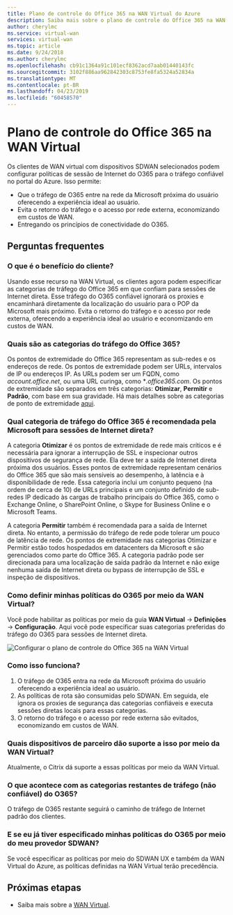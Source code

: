 ```yaml
---
title: Plano de controle do Office 365 na WAN Virtual do Azure
description: Saiba mais sobre o plano de controle do Office 365 na WAN Virtual.
author: cherylmc
ms.service: virtual-wan
services: virtual-wan
ms.topic: article
ms.date: 9/24/2018
ms.author: cherylmc
ms.openlocfilehash: cb91c1364a91c101ecf8362acd7aab01440143fc
ms.sourcegitcommit: 3102f886aa962842303c8753fe8fa5324a52834a
ms.translationtype: MT
ms.contentlocale: pt-BR
ms.lasthandoff: 04/23/2019
ms.locfileid: "60458570"
---
```

# <a name="office-365-control-plane-in-virtual-wan"></a>Plano de controle do Office 365 na WAN Virtual

Os clientes de WAN virtual com dispositivos SDWAN selecionados podem configurar políticas de sessão de Internet do O365 para o tráfego confiável no portal do Azure. Isso permite:
- Que o tráfego de O365 entre na rede da Microsoft próxima do usuário oferecendo a experiência ideal ao usuário.
- Evita o retorno do tráfego e o acesso por rede externa, economizando em custos de WAN.
- Entregando os princípios de conectividade do O365.

## <a name="faqs"></a>Perguntas frequentes
### <a name="what-is-the-customer-benefit"></a>O que é o benefício do cliente?
Usando esse recurso na WAN Virtual, os clientes agora podem especificar as categorias de tráfego do Office 365 em que confiam para sessões de Internet direta. Esse tráfego do O365 confiável ignorará os proxies e encaminhará diretamente da localização do usuário para o POP da Microsoft mais próximo. Evita o retorno do tráfego e o acesso por rede externa, oferecendo a experiência ideal ao usuário e economizando em custos de WAN. 

### <a name="what-are-the-office-365-traffic-categories"></a>Quais são as categorias do tráfego do Office 365?
Os pontos de extremidade do Office 365 representam as sub-redes e os endereços de rede. Os pontos de extremidade podem ser URLs, intervalos de IP ou endereços IP. As URLs podem ser um FQDN, como *account.office.net*, ou uma URL curinga, como **.office365.com*. Os pontos de extremidade são separados em três categorias: **Otimizar**, **Permitir** e **Padrão**, com base em sua gravidade. Há mais detalhes sobre as categorias de ponto de extremidade [aqui](https://docs.microsoft.com/office365/enterprise/office-365-network-connectivity-principles#BKMK_Categories).

### <a name="which-office-365-traffic-category-is-recommended-by-microsoft-for-direct-internet-breakout"></a>Qual categoria de tráfego do Office 365 é recomendada pela Microsoft para sessões de Internet direta?
A categoria **Otimizar** é os pontos de extremidade de rede mais críticos e é necessária para ignorar a interrupção de SSL e inspecionar outros dispositivos de segurança de rede. Ela deve ter a saída de Internet direta próxima dos usuários. Esses pontos de extremidade representam cenários do Office 365 que são mais sensíveis ao desempenho, à latência e à disponibilidade de rede. Essa categoria inclui um conjunto pequeno (na ordem de cerca de 10) de URLs principais e um conjunto definido de sub-redes IP dedicado às cargas de trabalho principais do Office 365, como o Exchange Online, o SharePoint Online, o Skype for Business Online e o Microsoft Teams. 

A categoria **Permitir** também é recomendada para a saída de Internet direta. No entanto, a permissão do tráfego de rede pode tolerar um pouco de latência de rede. Os pontos de extremidade nas categorias Otimizar e Permitir estão todos hospedados em datacenters da Microsoft e são gerenciados como parte do Office 365. A categoria padrão pode ser direcionada para uma localização de saída padrão da Internet e não exige nenhuma saída de Internet direta ou bypass de interrupção de SSL e inspeção de dispositivos.

### <a name="how-do-i-set-my-o365-policies-via-virtual-wan"></a>Como definir minhas políticas do O365 por meio da WAN Virtual?
Você pode habilitar as políticas por meio da guia **WAN Virtual** -> **Definições** -> **Configuração**. Aqui você pode especificar suas categorias preferidas do tráfego do O365 para sessões de Internet direta.

![Configurar o plano de controle do Office 365 na WAN Virtual](media/virtual-wan-office365-overview/configure-office365-control-plane.png)

### <a name="how-does-this-work"></a>Como isso funciona?

1.  O tráfego de O365 entra na rede da Microsoft próxima do usuário oferecendo a experiência ideal ao usuário.
2.  As políticas de rota são consumidas pelo SDWAN. Em seguida, ele ignora os proxies de segurança das categorias confiáveis e executa sessões diretas locais para essas categorias.
3.  O retorno do tráfego e o acesso por rede externa são evitados, economizando em custos de WAN.

### <a name="which-partner-devices-support-this-via-virtual-wan"></a>Quais dispositivos de parceiro dão suporte a isso por meio da WAN Virtual?
Atualmente, o Citrix dá suporte a essas políticas por meio da WAN Virtual.

### <a name="what-happens-to-the-remaining-categories-of-untrusted-o365-traffic"></a>O que acontece com as categorias restantes de tráfego (não confiável) do O365?
O tráfego de O365 restante seguirá o caminho de tráfego de Internet padrão dos clientes.

### <a name="what-if-i-have-already-specified-my-o365-policies-via-my-sdwan-provider"></a>E se eu já tiver especificado minhas políticas do O365 por meio do meu provedor SDWAN?
Se você especificar as políticas por meio do SDWAN UX e também da WAN Virtual do Azure, as políticas definidas na WAN Virtual terão precedência.

## <a name="next-steps"></a>Próximas etapas
- Saiba mais sobre a [WAN Virtual](virtual-wan-about.md).